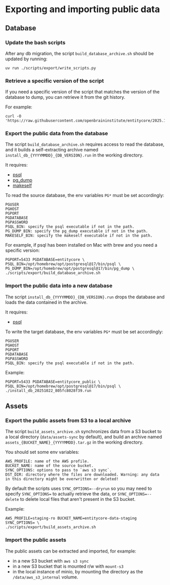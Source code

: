 # Exporting and importing public data

## Database

### Update the bash scripts

After any db migration, the script `build_database_archive.sh` should be updated by running:

```
uv run ./scripts/export/write_scripts.py
```

### Retrieve a specific version of the script

If you need a specific version of the script that matches the version of the database to dump, you can retrieve it from the git history.

For example:

```
curl -O 'https://raw.githubusercontent.com/openbraininstitute/entitycore/2025.10.8/scripts/export/build_database_archive.sh'
```

### Export the public data from the database

The script `build_database_archive.sh` requires access to read the database, and it builds a self-extracting archive named `install_db_{YYYYMMDD}_{DB_VERSION}.run` in the working directory.

It requires:

- [psql](https://www.postgresql.org/docs/current/app-psql.html)
- [pg_dump](https://www.postgresql.org/docs/current/app-pgdump.html)
- [makeself](https://github.com/megastep/makeself)

To read the source database, the env variables `PG*` must be set accordingly:

```
PGUSER
PGHOST
PGPORT
PGDATABASE
PGPASSWORD
PSQL_BIN: specify the psql executable if not in the path.
PG_DUMP_BIN: specify the pg_dump executable if not in the path.
MAKESELF_BIN: specify the makeself executable if not in the path.
```

For example, if psql has been installed on Mac with brew and you need a specific version:

```
PGPORT=5433 PGDATABASE=entitycore \
PSQL_BIN=/opt/homebrew/opt/postgresql@17/bin/psql \
PG_DUMP_BIN=/opt/homebrew/opt/postgresql@17/bin/pg_dump \
./scripts/export/build_database_archive.sh
```

### Import the public data into a new database

The script `install_db_{YYYYMMDD}_{DB_VERSION}.run` drops the database and loads the data contained in the archive.

It requires:

- [psql](https://www.postgresql.org/docs/current/app-psql.html)

To write the target database, the env variables `PG*` must be set accordingly:

```
PGUSER
PGHOST
PGPORT
PGDATABASE
PGPASSWORD
PSQL_BIN: specify the psql executable if not in the path.
```

Example:

```
PGPORT=5433 PGDATABASE=entitycore_public \
PSQL_BIN=/opt/homebrew/opt/postgresql@17/bin/psql \
./install_db_20251022_805fc8028f39.run
```

## Assets

### Export the public assets from S3 to a local archive

The script `build_assets_archive.sh` synchronizes data from a S3 bucket to a local directory (`data/assets-sync` by default), and build an archive named `assets_{BUCKET_NAME}_{YYYYMMDD}.tar.gz` in the working directory.

You should set some env variables:

```
AWS_PROFILE: name of the AWS profile.
BUCKET_NAME: name of the source bucket.
SYNC_OPTIONS: options to pass to `aws s3 sync`.
DST_DIR: directory where the files are downloaded. Warning: any data in this directory might be overwritten or deleted!
```

By default the scripts uses `SYNC_OPTIONS=--dryrun` so you may need to specify `SYNC_OPTIONS=` to actually retrieve the data, or `SYNC_OPTIONS=--delete` to delete local files that aren't present in the S3 bucket.

Example:

```
AWS_PROFILE=staging-ro BUCKET_NAME=entitycore-data-staging SYNC_OPTIONS= \
./scripts/export/build_assets_archive.sh
```

### Import the public assets

The public assets can be extracted and imported, for example:

- in a new S3 bucket with `aws s3 sync`
- in a new S3 bucket that is mounted r/w with `mount-s3`
- in the local instance of minio, by mounting the directory as the `/data/aws_s3_internal` volume.
